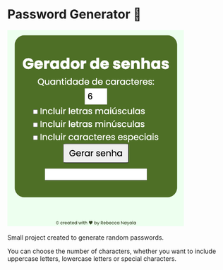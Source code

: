# Password Generator 🔑

[<img src="print-screen.png" width="400">](https://password-generator-rebecca.vercel.app/)

Small project created to generate random passwords.

You can choose the number of characters, whether you want to include uppercase letters, lowercase letters or special characters. 

